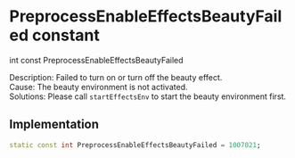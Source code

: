 


# PreprocessEnableEffectsBeautyFailed constant







int const PreprocessEnableEffectsBeautyFailed
  




<p>Description: Failed to turn on or turn off the beauty effect. <br>Cause: The beauty environment is not activated. <br>Solutions: Please call <code>startEffectsEnv</code> to start the beauty environment first.</p>



## Implementation

```dart
static const int PreprocessEnableEffectsBeautyFailed = 1007021;
```







